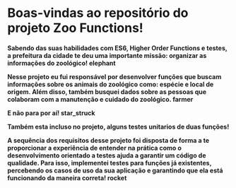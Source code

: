 <h1> Boas-vindas ao repositório do projeto Zoo Functions! </h1>
<h4>
Sabendo das suas habilidades com ES6, Higher Order Functions e testes, a prefeitura da cidade te deu uma importante missão: organizar as informações do zoológico! elephant

Nesse projeto eu fui responsável por desenvolver funções que buscam informações sobre os animais do zoológico como: espécie e local de origem. Além disso, também  busquei dados sobre as pessoas que colaboram com a manutenção e cuidado do zoológico. farmer

E não para por aí! star_struck

Também esta incluso no projeto, alguns testes unitarios de duas funções!

A sequência dos requisitos desse projeto foi disposta de forma a te proporcionar a experiência de entender na prática como o desenvolvimento orientado a testes ajuda a garantir um código de qualidade. Para isso, implementei testes para funções já existentes, percebendo os casos de uso da sua aplicação e garantindo que ela está funcionando da maneira correta! rocket
  </h4>
